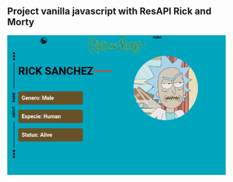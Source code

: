 ## Project vanilla javascript with ResAPI Rick and Morty
![alt text](https://github.com/leonardopernett/ricky-morty-javascript/blob/master/docs/image/website.png)
